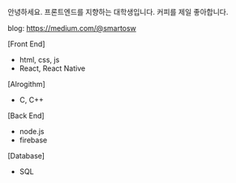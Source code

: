 안녕하세요. 프론트엔드를 지향하는 대학생입니다.
커피를 제일 좋아합니다.

blog: https://medium.com/@smartosw

[Front End]
  * html, css, js
  * React, React Native

[Alrogithm]
  * C, C++

[Back End]
  * node.js
  * firebase
  
[Database]
  * SQL

